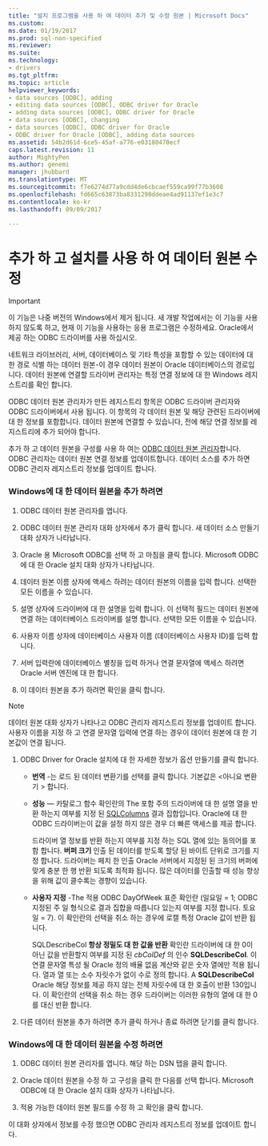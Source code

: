 ```yaml
---
title: "설치 프로그램을 사용 하 여 데이터 추가 및 수정 원본 | Microsoft Docs"
ms.custom: 
ms.date: 01/19/2017
ms.prod: sql-non-specified
ms.reviewer: 
ms.suite: 
ms.technology:
- drivers
ms.tgt_pltfrm: 
ms.topic: article
helpviewer_keywords:
- data sources [ODBC], adding
- editing data sources [ODBC], ODBC driver for Oracle
- adding data sources [ODBC], ODBC driver for Oracle
- data sources [ODBC], changing
- data sources [ODBC], ODBC driver for Oracle
- ODBC driver for Oracle [ODBC], adding data sources
ms.assetid: 54b2d61d-6ce5-45af-a776-e03180470ecf
caps.latest.revision: 11
author: MightyPen
ms.author: genemi
manager: jhubbard
ms.translationtype: MT
ms.sourcegitcommit: f7e6274d77a9cdd4de6cbcaef559ca99f77b3608
ms.openlocfilehash: fd665c63873ba8331290ddeae4ad91137ef1e3c7
ms.contentlocale: ko-kr
ms.lasthandoff: 09/09/2017

---
```

# <a name="adding-and-modifying-data-sources-using-setup"></a>추가 하 고 설치를 사용 하 여 데이터 원본 수정
> [!IMPORTANT]  
>  이 기능은 나중 버전의 Windows에서 제거 됩니다. 새 개발 작업에서는 이 기능을 사용하지 않도록 하고, 현재 이 기능을 사용하는 응용 프로그램은 수정하세요. Oracle에서 제공 하는 ODBC 드라이버를 사용 하십시오.  
  
 네트워크 라이브러리, 서버, 데이터베이스 및 기타 특성을 포함할 수 있는 데이터에 대 한 경로 식별 하는 데이터 원본-이 경우 데이터 원본이 Oracle 데이터베이스의 경로입니다. 데이터 원본에 연결할 드라이버 관리자는 특정 연결 정보에 대 한 Windows 레지스트리를 확인 합니다.  
  
 ODBC 데이터 원본 관리자가 만든 레지스트리 항목은 ODBC 드라이버 관리자와 ODBC 드라이버에서 사용 됩니다. 이 항목의 각 데이터 원본 및 해당 관련된 드라이버에 대 한 정보를 포함합니다. 데이터 원본에 연결할 수 있습니다, 전에 해당 연결 정보를 레지스트리에 추가 되어야 합니다.  
  
 추가 하 고 데이터 원본을 구성를 사용 하 여는 [ODBC 데이터 원본 관리자](../../odbc/admin/odbc-data-source-administrator.md)합니다. ODBC 관리자는 데이터 원본 연결 정보를 업데이트합니다. 데이터 소스를 추가 하면 ODBC 관리자 레지스트리 정보를 업데이트 합니다.  
  
### <a name="to-add-a-data-source-for-windows"></a>Windows에 대 한 데이터 원본을 추가 하려면  
  
1.  ODBC 데이터 원본 관리자를 엽니다.  
  
2.  ODBC 데이터 원본 관리자 대화 상자에서 추가 클릭 합니다. 새 데이터 소스 만들기 대화 상자가 나타납니다.  
  
3.  Oracle 용 Microsoft ODBC를 선택 하 고 마침을 클릭 합니다. Microsoft ODBC에 대 한 Oracle 설치 대화 상자가 나타납니다.  
  
4.  데이터 원본 이름 상자에 액세스 하려는 데이터 원본의 이름을 입력 합니다. 선택한 모든 이름을 수 있습니다.  
  
5.  설명 상자에 드라이버에 대 한 설명을 입력 합니다. 이 선택적 필드는 데이터 원본에 연결 하는 데이터베이스 드라이버를 설명 합니다. 선택한 모든 이름을 수 있습니다.  
  
6.  사용자 이름 상자에 데이터베이스 사용자 이름 (데이터베이스 사용자 ID)를 입력 합니다.  
  
7.  서버 입력란에 데이터베이스 별칭을 입력 하거나 연결 문자열에 액세스 하려면 Oracle 서버 엔진에 대 한 합니다.  
  
8.  이 데이터 원본을 추가 하려면 확인을 클릭 합니다.  
  
> [!NOTE]  
>  데이터 원본 대화 상자가 나타나고 ODBC 관리자 레지스트리 정보를 업데이트 합니다. 사용자 이름을 지정 하 고 연결 문자열 입력에 연결 하는 경우이 데이터 원본에 대 한 기본값이 연결 됩니다.  
  
1.  ODBC Driver for Oracle 설치에 대 한 자세한 정보가 옵션 만들기를 클릭 합니다.  
  
    -   **번역** -는 로드 된 데이터 변환기를 선택를 클릭 합니다. 기본값은 \<아니요 변환기 > 합니다.  
  
    -   **성능** — 카탈로그 함수 확인란의 The 포함 주의 드라이버에 대 한 설명 열을 반환 하는지 여부를 지정 된 [SQLColumns](../../odbc/microsoft/level-1-api-functions-odbc-driver-for-oracle.md) 결과 집합입니다. Oracle에 대 한 ODBC 드라이버는이 값을 설정 하지 않은 경우 더 빠른 액세스를 제공 합니다.  
  
         드라이버 열 정보를 반환 하는지 여부를 지정 하는 SQL 열에 있는 동의어를 포함 합니다. **버퍼 크기** 인출 된 데이터를 받도록 할당 된 바이트 단위로 크기를 지정 합니다. 드라이버는 페치 한 인출 Oracle 서버에서 지정된 된 크기의 버퍼에 맞게 충분 한 행 반환 되도록 최적화 됩니다. 많은 데이터를 인출할 때 성능 향상을 위해 값이 클수록는 경향이 있습니다.  
  
    -   **사용자 지정** -The 적용 ODBC DayOfWeek 표준 확인란 (일요일 = 1; ODBC 지정된 주 일 형식으로 결과 집합을 따릅니다 있는지 여부를 지정 합니다. 토요일 = 7). 이 확인란의 선택을 취소 하는 경우에 로캘 특정 Oracle 값이 반환 됩니다.  
  
         SQLDescribeCol **항상 정밀도 대 한 값을 반환** 확인란 드라이버에 대 한 0이 아닌 값을 반환할지 여부를 지정 된 *cbColDef* 의 인수 **SQLDescribeCol**. 이 연결 문자열 특성 될 Oracle 정의 배율 없음 계산와 같은 숫자 열에만 적용 됩니다. 열과 열 또는 소수 자릿수가 없이 수로 정의 합니다. A **SQLDescribeCol** Oracle 해당 정보를 제공 하지 않는 전체 자릿수에 대 한 호출이 반환 130입니다. 이 확인란의 선택을 취소 하는 경우 드라이버는 이러한 유형의 열에 대 한 0를 대신 반환 합니다.  
  
2.  다른 데이터 원본을 추가 하려면 추가 클릭 하거나 종료 하려면 닫기를 클릭 합니다.  
  
### <a name="to-modify-a-data-source-for-windows"></a>Windows에 대 한 데이터 원본을 수정 하려면  
  
1.  ODBC 데이터 원본 관리자를 엽니다. 해당 하는 DSN 탭을 클릭 합니다.  
  
2.  Oracle 데이터 원본을 수정 하 고 구성을 클릭 한 다음를 선택 합니다. Microsoft ODBC에 대 한 Oracle 설치 대화 상자가 나타납니다.  
  
3.  적용 가능한 데이터 원본 필드를 수정 하 고 확인을 클릭 합니다.  
  
 이 대화 상자에서 정보를 수정 했으면 ODBC 관리자 레지스트리 정보를 업데이트 합니다.
